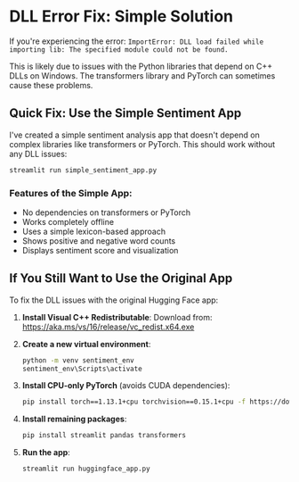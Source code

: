 # DLL Error Fix: Simple Solution

If you're experiencing the error: `ImportError: DLL load failed while importing lib: The specified module could not be found.`

This is likely due to issues with the Python libraries that depend on C++ DLLs on Windows. The transformers library and PyTorch can sometimes cause these problems.

## Quick Fix: Use the Simple Sentiment App

I've created a simple sentiment analysis app that doesn't depend on complex libraries like transformers or PyTorch. This should work without any DLL issues:

```bash
streamlit run simple_sentiment_app.py
```

### Features of the Simple App:
- No dependencies on transformers or PyTorch
- Works completely offline
- Uses a simple lexicon-based approach
- Shows positive and negative word counts
- Displays sentiment score and visualization

## If You Still Want to Use the Original App

To fix the DLL issues with the original Hugging Face app:

1. **Install Visual C++ Redistributable**:
   Download from: https://aka.ms/vs/16/release/vc_redist.x64.exe

2. **Create a new virtual environment**:
   ```bash
   python -m venv sentiment_env
   sentiment_env\Scripts\activate
   ```

3. **Install CPU-only PyTorch** (avoids CUDA dependencies):
   ```bash
   pip install torch==1.13.1+cpu torchvision==0.15.1+cpu -f https://download.pytorch.org/whl/cpu/torch_stable.html
   ```

4. **Install remaining packages**:
   ```bash
   pip install streamlit pandas transformers
   ```

5. **Run the app**:
   ```bash
   streamlit run huggingface_app.py
   ```
